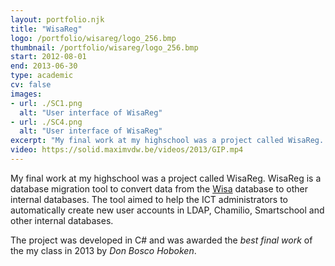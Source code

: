 ```yaml
---
layout: portfolio.njk
title: "WisaReg"
logo: /portfolio/wisareg/logo_256.bmp
thumbnail: /portfolio/wisareg/logo_256.bmp
start: 2012-08-01
end: 2013-06-30
type: academic
cv: false
images:
- url: ./SC1.png
  alt: "User interface of WisaReg"
- url: ./SC4.png
  alt: "User interface of WisaReg"
excerpt: "My final work at my highschool was a project called WisaReg. WisaReg is a database migration tool to convert data from the Wisa database to other internal databases. The tool aimed to help the ICT administrators to automatically create new user accounts in LDAP, Chamilio, Smartschool and other internal databases."
video: https://solid.maximvdw.be/videos/2013/GIP.mp4
---
```

My final work at my highschool was a project called WisaReg. WisaReg is a database migration tool to convert data from the [Wisa](https://www.wisa.be/) database to other internal databases. The tool aimed to help the ICT administrators to automatically create new user accounts in LDAP, Chamilio, Smartschool and other internal databases.

The project was developed in C# and was awarded the *best final work* of the my class in 2013 by *Don Bosco Hoboken*.
